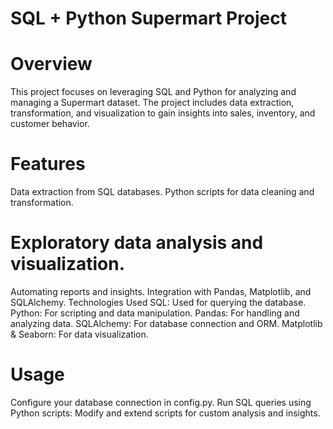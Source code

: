 # SQL + Python Supermart Project

# Overview
This project focuses on leveraging SQL and Python for analyzing and managing a Supermart dataset. The project includes data extraction, transformation, and visualization to gain insights into sales, inventory, and customer behavior.

# Features
Data extraction from SQL databases.
Python scripts for data cleaning and transformation.

# Exploratory data analysis and visualization.
Automating reports and insights.
Integration with Pandas, Matplotlib, and SQLAlchemy.
Technologies Used
SQL: Used for querying the database.
Python: For scripting and data manipulation.
Pandas: For handling and analyzing data.
SQLAlchemy: For database connection and ORM.
Matplotlib & Seaborn: For data visualization.

# Usage
Configure your database connection in config.py.
Run SQL queries using Python scripts:
Modify and extend scripts for custom analysis and insights.
